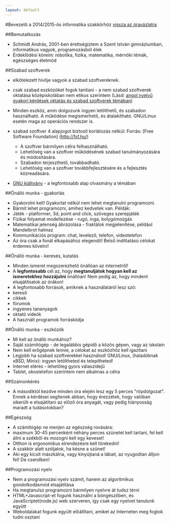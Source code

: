 ```yaml
---
layout: default
---
```

#Bevezető a 2014/2015-ös informatika szakkörhöz
 [vissza az óravázlatra](index.html)

##Bemutatkozás
 * Schmidt András, 2001-ben érettségiztem a Szent István gimnáziumban, informatikus vagyok, programozásból élek
 * Érdeklődési köreim: robotika, fizika, matematika, mérnöki témák, egészséges életmód

##Szabad szoftverek
 * elkötelezett hívője vagyok a szabad szoftvereknek.
 * csak szabad eszközöket fogok tanítani - a nem szabad szoftverek oktatása középiskolában nem etikus szerintem (Lásd: [angol nyelvű gyakori kérdések oktatás és szabad szoftverek témában](http://www.gnu.org/education/edu-faq.html))
 * Minden eszköz, amin dolgozunk ingyen letölthető, és szabadon használható. A működése megismerhető, és átalakítható. GNU/Linux esetén maga az operációs rendszer is.
 * szabad szoftver 4 alapjogot biztosít korlátozás nélkül: Forrás: [Free Software Foundation] (http://fsf.hu/)
   * A szoftver bármilyen célra felhasználható.
   * Lehetőség van a szoftver működésének szabad tanulmányozására és módosítására.
   * Szabadon terjeszthető, továbbadható.
   * Lehetőség van a szoftver továbbfejlesztésére és a fejlesztés közreadására.

 * [GNU kiáltvány](http://gnu.hu/gnu-kialtvany.html) - a legfontosabb alap olvasmány a témában

##Önálló munka - gyakorlás
 * Gyakorolni kell! Gyakorlat nélkül nem lehet megtanulni programozni.
 * Bármit lehet programozni, amihez kedvetek van. Példák:
  * Játék - platformer, 3d, point and click, szöveges szerepjáték
  * Fizikai folyamat modellezése - rugó, inga, bolygómozgás
  * Matematikai jelenség ábrázolása - fraktálok megjelenítése, például Mandelbrot halmaz
  * Kommunikációs program: chat, levelező, telefon, videotelefon
 * Az óra csak a fonál elkapásához elegendő! Belső indíttatású célokat érdemes követni!

##Önálló munka - keresés, kutatás
 * Minden ismeret megszerezhető önállóan az internetről!
 * A **legfontosabb** cél az, hogy **megtanuljátok hogyan kell az ismeretekhez hozzájutni** önállóan! Nem pedig az, hogy mindent elsajátítsatok az órákon!
 * A legfontosabb források, amiknek a használatáról lesz szó:
  * kereső
  * cikkek
  * fórumok
  * ingyenes tananyagok
  * oktató videók
  * A használt programok forráskódja

##Önálló munka - eszközök
 * Mi kell az önálló munkához?
  * Saját számítógép - de legalábbis gépidő a közös gépen, vagy az iskolain
   * Nem kell erőgépnek lennie, a célokat az eszközhöz kell igazítani
   * Legjobb ha szabad szoftverekkel használod! GNU/Linux, (haladóknak xBSD, Minix): ingyen letöltheted és telepítheted!
  * Internet elérés - lehetőleg gyors válaszidejű
  * Tablet, okostelefon szerintem nem alkalmas a célra

##Számonkérés
 * A másodiktól kezdve minden óra elején lesz egy 5 perces "röpdolgozat". Ennek a kérdései segítenek abban, hogy érezzétek, hogy valóban sikerült-e elsajátítani az előző óra anyagát, vagy pedig hiányosság maradt a tudásotokban?

##Egészség
 * A számítógép ne menjen az egészség rovására:
  * maximum 30-45 percenként néhány perces szünetet kell tartani, fel kell állni a székből és mozogni kell egy keveset!
  * Otthon is ergonomikus elrendezésre kell törekedni!
 * A szakkör alatt szóljatok, ha késne a szünet!
 * Aki egy kicsit mászkálna, vagy kinyújtaná a lábait, az nyugodtan álljon fel! De csendben!

##Programozási nyelv
 * Nem a programozási nyelv számít, hanem az algoritmikus gondolkodásmód elsajátítása
 * Ha megtanulsz programozni bármilyen nyelvre át tudsz térni
 * HTML+Javascript-et fogunk használni a böngészőben, és JavaScriptet(node.js) web szerveren, így csak egy nyelvet tanulunk együtt
 * Weboldalakat fogunk együtt előállítani, amiket az Interneten meg fogtok tudni osztani

